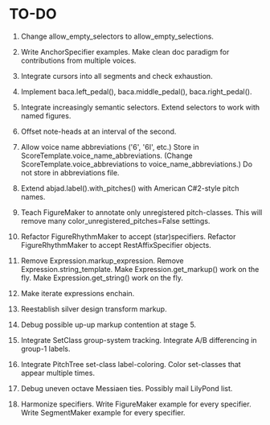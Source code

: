 TO-DO
=====

1.  Change allow_empty_selectors to allow_empty_selections.

2.  Write AnchorSpecifier examples.
    Make clean doc paradigm for contributions from multiple voices.

3.  Integrate cursors into all segments and check exhaustion.

4.  Implement baca.left_pedal(), baca.middle_pedal(), baca.right_pedal().

5.  Integrate increasingly semantic selectors.
    Extend selectors to work with named figures.
    
6.  Offset note-heads at an interval of the second.

7.  Allow voice name abbreviations ('6', '6I', etc.)
    Store in ScoreTemplate.voice_name_abbreviations.
    (Change ScoreTemplate.voice_abbreviations to voice_name_abbreviations.)
    Do not store in abbreviations file.

8.  Extend abjad.label().with_pitches() with American C#2-style pitch names.

9.  Teach FigureMaker to annotate only unregistered pitch-classes.
    This will remove many color_unregistered_pitches=False settings.

10. Refactor FigureRhythmMaker to accept (star)specifiers.
    Refactor FigureRhythmMaker to accept RestAffixSpecifier objects.

11. Remove Expression.markup_expression.
    Remove Expression.string_template.
    Make Expression.get_markup() work on the fly.
    Make Expression.get_string() work on the fly.

12. Make iterate expressions enchain.

13. Reestablish silver design transform markup.

14. Debug possible up-up markup contention at stage 5.

15. Integrate SetClass group-system tracking.
    Integrate A/B differencing in group-1 labels.

16. Integrate PitchTree set-class label-coloring.
    Color set-classes that appear multiple times.

17. Debug uneven octave Messiaen ties. Possibly mail LilyPond list.

18. Harmonize specifiers.
    Write FigureMaker example for every specifier.
    Write SegmentMaker example for every specifier.
